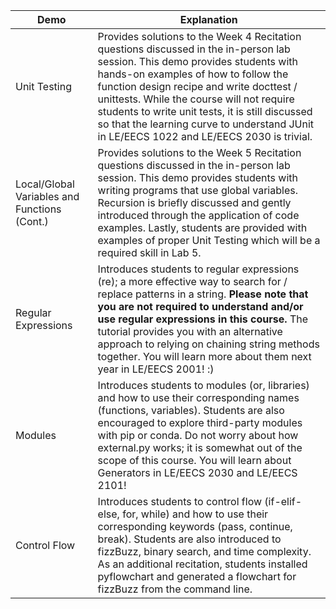 | Demo | Explanation |
| ----- | ----- |
| Unit Testing | Provides solutions to the Week 4 Recitation questions discussed in the in-person lab session. This demo provides students with hands-on examples of how to follow the function design recipe and write docttest / unittests. While the course will not require students to write unit tests, it is still discussed so that the learning curve to understand JUnit in LE/EECS 1022 and LE/EECS 2030 is trivial. |
| Local/Global Variables and Functions (Cont.) | Provides solutions to the Week 5 Recitation questions discussed in the in-person lab session. This demo provides students with writing programs that use global variables. Recursion is briefly discussed and gently introduced through the application of code examples. Lastly, students are provided with examples of proper Unit Testing which will be a required skill in Lab 5. |
| Regular Expressions | Introduces students to regular expressions (re); a more effective way to search for / replace patterns in a string. **Please note that you are not required to understand and/or use regular expressions in this course.** The tutorial provides you with an alternative approach to relying on chaining string methods together. You will learn more about them next year in LE/EECS 2001! :)|
| Modules | Introduces students to modules (or, libraries) and how to use their corresponding names (functions, variables). Students are also encouraged to explore third-party modules with pip or conda. Do not worry about how external.py works; it is somewhat out of the scope of this course. You will learn about Generators in LE/EECS 2030 and LE/EECS 2101!|
| Control Flow | Introduces students to control flow (if-elif-else, for, while) and how to use their corresponding keywords (pass, continue, break). Students are also introduced to fizzBuzz, binary search, and time complexity. As an additional recitation, students installed pyflowchart and generated a flowchart for fizzBuzz from the command line. |